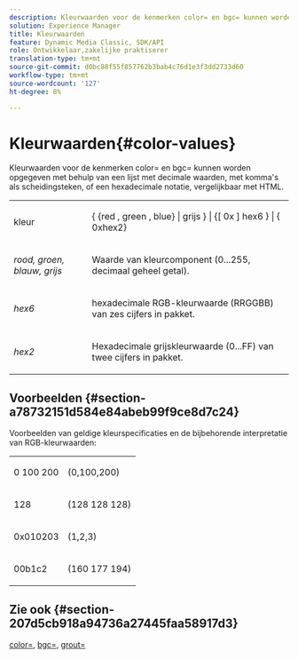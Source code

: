 ```yaml
---
description: Kleurwaarden voor de kenmerken color= en bgc= kunnen worden opgegeven met behulp van een lijst met decimale waarden, met komma's als scheidingsteken, of een hexadecimale notatie, vergelijkbaar met HTML.
solution: Experience Manager
title: Kleurwaarden
feature: Dynamic Media Classic, SDK/API
role: Ontwikkelaar,zakelijke praktiserer
translation-type: tm+mt
source-git-commit: d0bc88f55f857762b3bab4c76d1e3f3dd2733d60
workflow-type: tm+mt
source-wordcount: '127'
ht-degree: 8%

---
```



# Kleurwaarden{#color-values}

Kleurwaarden voor de kenmerken color= en bgc= kunnen worden opgegeven met behulp van een lijst met decimale waarden, met komma&#39;s als scheidingsteken, of een hexadecimale notatie, vergelijkbaar met HTML.

<table id="simpletable_9B3A231D5BB14A3DB2B42B341E198341"> 
 <tr class="strow"> 
  <td class="stentry"> <p><span class="varname"> kleur</span> </p></td> 
  <td class="stentry"> <p><span class="codeph">{ {red , green , blue} | grijs } | {[ 0x ] hex6 } | { 0xhex2}</span> </p></td> 
 </tr> 
 <tr class="strow"> 
  <td class="stentry"> <p><i>rood, groen, blauw, grijs</i> </p></td> 
  <td class="stentry"> <p>Waarde van kleurcomponent (0...255, decimaal geheel getal). </p></td> 
 </tr> 
 <tr class="strow"> 
  <td class="stentry"> <p><i>hex6</i> </p></td> 
  <td class="stentry"> <p>hexadecimale RGB-kleurwaarde (RRGGBB) van zes cijfers in pakket. </p></td> 
 </tr> 
 <tr class="strow"> 
  <td class="stentry"> <p><i>hex2</i> </p></td> 
  <td class="stentry"> <p>Hexadecimale grijskleurwaarde (0...FF) van twee cijfers in pakket. </p></td> 
 </tr> 
</table>

## Voorbeelden {#section-a78732151d584e84abeb99f9ce8d7c24}

Voorbeelden van geldige kleurspecificaties en de bijbehorende interpretatie van RGB-kleurwaarden:

<table id="simpletable_837B3173020240A5B7B2DB2F4CC57352"> 
 <tr class="strow"> 
  <td class="stentry"> <p>0 100 200 </p></td> 
  <td class="stentry"> <p>(0,100,200) </p></td> 
 </tr> 
 <tr class="strow"> 
  <td class="stentry"> <p>128 </p></td> 
  <td class="stentry"> <p>(128 128 128) </p></td> 
 </tr> 
 <tr class="strow"> 
  <td class="stentry"> <p>0x010203 </p></td> 
  <td class="stentry"> <p>(1,2,3) </p></td> 
 </tr> 
 <tr class="strow"> 
  <td class="stentry"> <p>00b1c2 </p></td> 
  <td class="stentry"> <p>(160 177 194) </p></td> 
 </tr> 
</table>

## Zie ook {#section-207d5cb918a94736a27445faa58917d3}

[color=](../../../../../ir-api/http-protocol/image-rendering-api-ref/c-ir-http-protocol-ref/c-ir-http-protocol-command-reference/r-ir-http-color.md#reference-ea3cba9edfe94dbab86d8f123a9ed0aa),  [bgc=](../../../../../ir-api/http-protocol/image-rendering-api-ref/c-ir-http-protocol-ref/c-ir-http-protocol-command-reference/r-ir-bgc.md#reference-3f5c78cea01c4a85aa582076d23aebb0),  [grout=](../../../../../ir-api/http-protocol/image-rendering-api-ref/c-ir-http-protocol-ref/c-ir-http-protocol-command-reference/r-ir-grout.md#reference-73651cbbbc344adba2626ef950d3672a)
